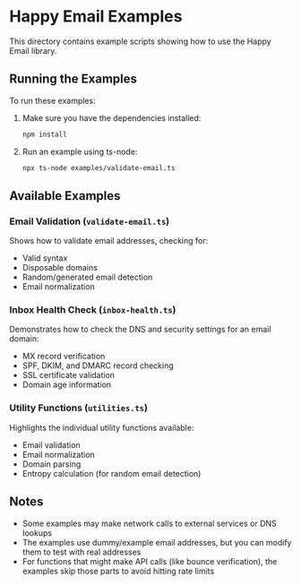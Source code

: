 # Happy Email Examples

This directory contains example scripts showing how to use the Happy Email library.

## Running the Examples


To run these examples:

1. Make sure you have the dependencies installed:
   ```bash
   npm install
   ```

2. Run an example using ts-node:
   ```bash
   npx ts-node examples/validate-email.ts
   ```

## Available Examples

### Email Validation (`validate-email.ts`)

Shows how to validate email addresses, checking for:
- Valid syntax
- Disposable domains
- Random/generated email detection
- Email normalization

### Inbox Health Check (`inbox-health.ts`)

Demonstrates how to check the DNS and security settings for an email domain:
- MX record verification
- SPF, DKIM, and DMARC record checking
- SSL certificate validation
- Domain age information

### Utility Functions (`utilities.ts`)

Highlights the individual utility functions available:
- Email validation
- Email normalization
- Domain parsing
- Entropy calculation (for random email detection)

## Notes

- Some examples may make network calls to external services or DNS lookups
- The examples use dummy/example email addresses, but you can modify them to test with real addresses
- For functions that might make API calls (like bounce verification), the examples skip those parts to avoid hitting rate limits 